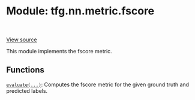 <div itemscope itemtype="http://developers.google.com/ReferenceObject">
<meta itemprop="name" content="tfg.nn.metric.fscore" />
<meta itemprop="path" content="Stable" />
</div>

# Module: tfg.nn.metric.fscore

<!-- Insert buttons and diff -->

<table class="tfo-notebook-buttons tfo-api" align="left">
</table>

<a target="_blank" href="https://github.com/tensorflow/graphics/blob/master/tensorflow_graphics/nn/metric/fscore.py">View source</a>



This module implements the fscore metric.



## Functions

[`evaluate(...)`](../../../tfg/nn/metric/fscore/evaluate.md): Computes the fscore metric for the given ground truth and predicted labels.

